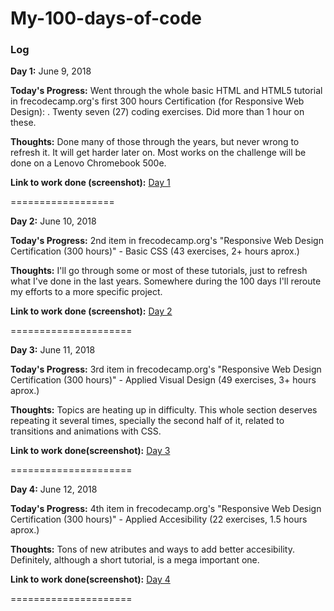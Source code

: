 # My-100-days-of-code

### **Log**


**Day 1:** June 9, 2018

**Today's Progress:** Went through the whole basic HTML and HTML5 tutorial in frecodecamp.org's first 300 hours Certification (for Responsive Web Design): . Twenty seven (27) coding exercises. Did more than 1 hour on these.

**Thoughts:** Done many of those through the years, but never wrong to refresh it. It will get harder later on. Most works on the challenge will be done on a Lenovo Chromebook 500e.

**Link to work done (screenshot):** [Day 1](https://drive.google.com/file/d/1niuqQ6_6MrJPm0OxvCC1xeqHx450Y6ko/view?usp=sharing)

==================

**Day 2:** June 10, 2018

**Today's Progress:** 2nd item in frecodecamp.org's "Responsive Web Design Certification (300 hours)" - Basic CSS (43 exercises, 2+ hours aprox.)

**Thoughts:** I'll go through some or most of these tutorials, just to refresh what I've done in the last years. Somewhere during the 100 days I'll reroute my efforts to a more specific project. 

**Link to work done (screenshot):** [Day 2](https://drive.google.com/file/d/1U5-gsCL8m1AWpVqzQDvzb0PQVOaC-Fhl/view?usp=sharing)

=====================

**Day 3:** June 11, 2018

**Today's Progress:** 3rd item in frecodecamp.org's "Responsive Web Design Certification (300 hours)"  - Applied Visual Design (49 exercises, 3+ hours aprox.)

**Thoughts:** Topics are heating up in difficulty. This whole section deserves repeating it several times, specially the second half of it, related to transitions and animations with CSS. 

**Link to work done(screenshot):** [Day 3](https://drive.google.com/file/d/1RFwzOVsz6-8Ghm3GN8y_Sb_YG2Jz6uXU/view?usp=sharing)

=====================

**Day 4:** June 12, 2018

**Today's Progress:** 4th item in frecodecamp.org's "Responsive Web Design Certification (300 hours)"  - Applied Accesibility (22 exercises, 1.5 hours aprox.)

**Thoughts:** Tons of new atributes and ways to add better accesibility. Definitely, although a short tutorial, is a mega important one. 

**Link to work done(screenshot):** [Day 4](https://drive.google.com/file/d/1NN45ytSe9Vv1d3KSs7shBE0kQcIgX9sW/view?usp=sharing)

=====================

